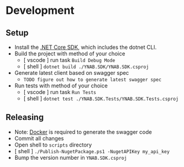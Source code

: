 # Development

## Setup

- Install the [.NET Core SDK][dotnet], which includes the dotnet CLI.
- Build the project with method of your choice
  - [ vscode ] run task `Build Debug Mode`
  - [ shell ] `dotnet build ./YNAB.SDK/YNAB.SDK.csproj`
- Generate latest client based on swagger spec
  - `TODO figure out how to generate latest swagger spec`
- Run tests with method of your choice
  - [ vscode ] run task `Run Tests`
  - [ shell ] `dotnet test ./YNAB.SDK.Tests/YNAB.SDK.Tests.csproj`

## Releasing

- Note: [Docker][docker] is required to generate the swagger code
- Commit all changes
- Open shell to `scripts` directory
- [ shell ] `./Publish-NugetPackage.ps1 -NugetAPIKey my_api_key`
- Bump the version number in `YNAB.SDK.csproj`

[dotnet]: https://dotnet.microsoft.com/download
[docker]: https://docs.docker.com/install/
